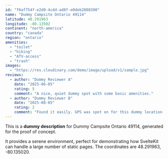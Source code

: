 ```yaml
---
id: "f6af754f-e2d0-4cdd-ad8f-e0deb2808390"
name: "Dummy Campsite Ontario 49114"
latitude: 48.291963
longitude: -80.13502
continent: "north-america"
country: "canada"
region: "ontario"
amenities:
  - "toilet"
  - "hiking"
  - "ATV-access"
  - "trash"
images:
  - "https://res.cloudinary.com/demo/image/upload/v1/sample.jpg"
reviews:
  - author: "Dummy Reviewer A"
    date: "2025-06-05"
    rating: 5
    comment: "A nice, quiet dummy spot with some basic amenities."
  - author: "Dummy Reviewer B"
    date: "2025-08-05"
    rating: 2
    comment: "Found it easily. GPS was spot on for this dummy location."
---
```


This is a **dummy description** for Dummy Campsite Ontario 49114, generated for the proof of concept.

It provides a serene environment, perfect for demonstrating how SvelteKit can handle a large number of static pages. The coordinates are 48.291963, -80.135020.
